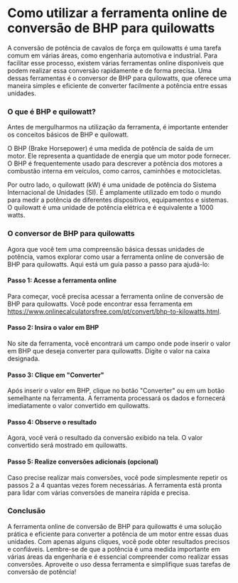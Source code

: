 Como utilizar a ferramenta online de conversão de BHP para quilowatts
=====================================================================

A conversão de potência de cavalos de força em quilowatts é uma tarefa comum em várias áreas, como engenharia automotiva e industrial. Para facilitar esse processo, existem várias ferramentas online disponíveis que podem realizar essa conversão rapidamente e de forma precisa. Uma dessas ferramentas é o conversor de BHP para quilowatts, que oferece uma maneira simples e eficiente de converter facilmente a potência entre essas unidades.

### O que é BHP e quilowatt?

Antes de mergulharmos na utilização da ferramenta, é importante entender os conceitos básicos de BHP e quilowatt.

O BHP (Brake Horsepower) é uma medida de potência de saída de um motor. Ele representa a quantidade de energia que um motor pode fornecer. O BHP é frequentemente usado para descrever a potência dos motores a combustão interna em veículos, como carros, caminhões e motocicletas.

Por outro lado, o quilowatt (kW) é uma unidade de potência do Sistema Internacional de Unidades (SI). É amplamente utilizado em todo o mundo para medir a potência de diferentes dispositivos, equipamentos e sistemas. O quilowatt é uma unidade de potência elétrica e é equivalente a 1000 watts.

### O conversor de BHP para quilowatts

Agora que você tem uma compreensão básica dessas unidades de potência, vamos explorar como usar a ferramenta online de conversão de BHP para quilowatts. Aqui está um guia passo a passo para ajudá-lo:

#### Passo 1: Acesse a ferramenta online

Para começar, você precisa acessar a ferramenta online de conversão de BHP para quilowatts. Você pode encontrar essa ferramenta em <https://www.onlinecalculatorsfree.com/pt/convert/bhp-to-kilowatts.html>.

#### Passo 2: Insira o valor em BHP

No site da ferramenta, você encontrará um campo onde pode inserir o valor em BHP que deseja converter para quilowatts. Digite o valor na caixa designada.

#### Passo 3: Clique em "Converter"

Após inserir o valor em BHP, clique no botão "Converter" ou em um botão semelhante na ferramenta. A ferramenta processará os dados e fornecerá imediatamente o valor convertido em quilowatts.

#### Passo 4: Observe o resultado

Agora, você verá o resultado da conversão exibido na tela. O valor convertido será mostrado em quilowatts.

#### Passo 5: Realize conversões adicionais (opcional)

Caso precise realizar mais conversões, você pode simplesmente repetir os passos 2 a 4 quantas vezes forem necessárias. A ferramenta está pronta para lidar com várias conversões de maneira rápida e precisa.

### Conclusão

A ferramenta online de conversão de BHP para quilowatts é uma solução prática e eficiente para converter a potência de um motor entre essas duas unidades. Com apenas alguns cliques, você pode obter resultados precisos e confiáveis. Lembre-se de que a potência é uma medida importante em várias áreas da engenharia e é essencial compreender como realizar essas conversões. Aproveite o uso dessa ferramenta e simplifique suas tarefas de conversão de potência!